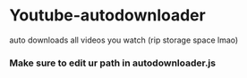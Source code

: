 # Youtube-autodownloader
auto downloads all videos you watch (rip storage space lmao)
### Make sure to edit ur path in autodownloader.js
